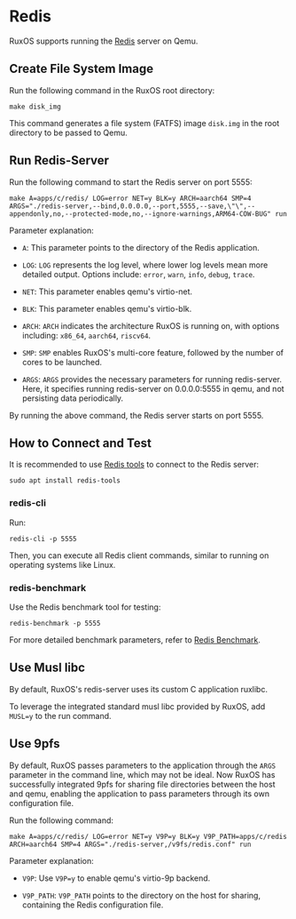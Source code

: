 # Redis

RuxOS supports running the [Redis](https://github.com/redis/redis) server on Qemu.

## Create File System Image

Run the following command in the RuxOS root directory:

```shell
make disk_img
```

This command generates a file system (FATFS) image `disk.img` in the root directory to be passed to Qemu.

## Run Redis-Server

Run the following command to start the Redis server on port 5555:

```shell
make A=apps/c/redis/ LOG=error NET=y BLK=y ARCH=aarch64 SMP=4 ARGS="./redis-server,--bind,0.0.0.0,--port,5555,--save,\"\",--appendonly,no,--protected-mode,no,--ignore-warnings,ARM64-COW-BUG" run
```

Parameter explanation:

* `A`: This parameter points to the directory of the Redis application.

* `LOG`: `LOG` represents the log level, where lower log levels mean more detailed output. Options include: `error`, `warn`, `info`, `debug`, `trace`.

* `NET`: This parameter enables qemu's virtio-net.

* `BLK`: This parameter enables qemu's virtio-blk.

* `ARCH`: `ARCH` indicates the architecture RuxOS is running on, with options including: `x86_64`, `aarch64`, `riscv64`.

* `SMP`: `SMP` enables RuxOS's multi-core feature, followed by the number of cores to be launched.

* `ARGS`: `ARGS` provides the necessary parameters for running redis-server. Here, it specifies running redis-server on 0.0.0.0:5555 in qemu, and not persisting data periodically.

By running the above command, the Redis server starts on port 5555.

## How to Connect and Test

It is recommended to use [Redis tools](https://redis.io/resources/tools/) to connect to the Redis server:

```shell
sudo apt install redis-tools
```

### redis-cli

Run:

```shell
redis-cli -p 5555
```

Then, you can execute all Redis client commands, similar to running on operating systems like Linux.

### redis-benchmark

Use the Redis benchmark tool for testing:

```shell
redis-benchmark -p 5555
```

For more detailed benchmark parameters, refer to [Redis Benchmark](https://redis.io/docs/management/optimization/benchmarks/).

## Use Musl libc

By default, RuxOS's redis-server uses its custom C application ruxlibc.

To leverage the integrated standard musl libc provided by RuxOS, add `MUSL=y` to the run command.

## Use 9pfs

By default, RuxOS passes parameters to the application through the `ARGS` parameter in the command line, which may not be ideal. Now RuxOS has successfully integrated 9pfs for sharing file directories between the host and qemu, enabling the application to pass parameters through its own configuration file.

Run the following command:

```shell
make A=apps/c/redis/ LOG=error NET=y V9P=y BLK=y V9P_PATH=apps/c/redis ARCH=aarch64 SMP=4 ARGS="./redis-server,/v9fs/redis.conf" run
```

Parameter explanation:

* `V9P`: Use `V9P=y` to enable qemu's virtio-9p backend.

* `V9P_PATH`: `V9P_PATH` points to the directory on the host for sharing, containing the Redis configuration file.
